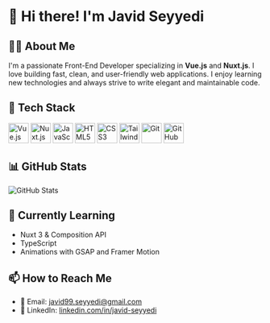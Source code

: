 # 👋 Hi there! I'm Javid Seyyedi

## 🧑‍💻 About Me
I'm a passionate Front-End Developer specializing in **Vue.js** and **Nuxt.js**. I love building fast, clean, and user-friendly web applications. I enjoy learning new technologies and always strive to write elegant and maintainable code.

## 🚀 Tech Stack
<!-- - 🟩 Vue.js / Nuxt.js  
- 🎨 Tailwind CSS / Sass / Responsive Design  
- 📜 HTML5 / CSS3 / JavaScript (ES6+)  
- ⚙️ Git / GitHub / GitLab  
- 📦 REST APIs  
- 🌐 Progressive Web Apps (PWA)   -->

<p align="left">
  <img src="https://cdn.jsdelivr.net/gh/devicons/devicon/icons/vuejs/vuejs-original.svg" alt="Vue.js" width="40" height="40"/>
  <img src="https://cdn.jsdelivr.net/gh/devicons/devicon/icons/nuxtjs/nuxtjs-original.svg" alt="Nuxt.js" width="40" height="40"/>
  <img src="https://cdn.jsdelivr.net/gh/devicons/devicon/icons/javascript/javascript-original.svg" alt="JavaScript" width="40" height="40"/>
  <img src="https://cdn.jsdelivr.net/gh/devicons/devicon/icons/html5/html5-original.svg" alt="HTML5" width="40" height="40"/>
  <img src="https://cdn.jsdelivr.net/gh/devicons/devicon/icons/css3/css3-original.svg" alt="CSS3" width="40" height="40"/>
  <img src="https://cdn.jsdelivr.net/gh/devicons/devicon/icons/tailwindcss/tailwindcss-plain.svg" alt="Tailwind CSS" width="40" height="40"/>
  <img src="https://cdn.jsdelivr.net/gh/devicons/devicon/icons/git/git-original.svg" alt="Git" width="40" height="40"/>
  <img src="https://cdn.jsdelivr.net/gh/devicons/devicon/icons/github/github-original.svg" alt="GitHub" width="40" height="40"/>
</p>

## 📊 GitHub Stats
![GitHub Stats](https://github-readme-stats.vercel.app/api?username=javid99&show_icons=true&theme=radical)

## 🌱 Currently Learning
- Nuxt 3 & Composition API  
- TypeScript  
- Animations with GSAP and Framer Motion  

## 📫 How to Reach Me
<!-- - 🌍 Website: [yourwebsite.com](https://yourwebsite.com)   -->
- 📧 Email: javid99.seyyedi@gmail.com  
- 💼 LinkedIn: [linkedin.com/in/javid-seyyedi](https://linkedin.com/in/javid-seyyedi)